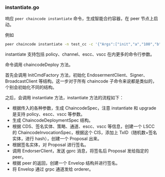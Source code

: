 ### instantiate.go
响应 `peer chaincode instantiate` 命令，生成智能合约容器，在 peer 节点上启动。

例如

```bash
peer chaincode instantiate -n test_cc -c '{"Args":["init","a","100","b","200"]}' -o orderer0:7050 -v 1.0
```

instantiate 支持包括 policy、channel、escc、vscc 在内更多的命令行参数。

命令调用 chaincodeDeploy 方法。

首先会调用 InitCmdFactory 方法，初始化 EndosermentClient、Signer、BroadcastClient 等结构。这一步对于所有 chaincode 子命令来说都是类似的，个别会初始化不同的结构。

之后，会调用 instantiate 方法，instantiate 方法的流程如下：

* 根据传入的各种参数，生成 ChaincodeSpec，注意 instantiate 和 upgrade 是支持 policy、escc、vscc 等参数。
* 生成 ChaincodeDeploymentSpec 结构。
* 根据 CDS、签名实体、策略、通道、escc、vscc 等信息，创建一个 LSCC 的 ChaincodeInvocationSpec，根据这个 CIS，添加上 TxID（随机数+签名实体，进行 hash），创建一个 Proposal 出来。
* 根据签名实体，对 Proposal 进行签名。
* 调用 EndorserClient，发送 gprc 消息，将签名后 Proposal 发给指定的 peer。
* 根据 peer 的返回，创建一个 Envelop 结构并进行签名。
* 将 Envelop 通过 grpc 通道发给 orderer。